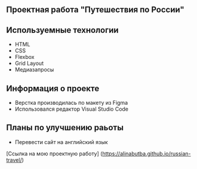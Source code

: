 ## Проектная работа "Путешествия по России"

## Используемные технологии
* HTML
* CSS
* Flexbox
* Grid Layout
* Медиазапросы 

## Информация о проекте 
* Верстка производилась по макету из Figma
* Использовался редактор Visual Studio Code

## Планы по улучшению раьоты 
* Перевести сайт на английский язык 

[Ссылка на мою проектную работу] (https://alinabutba.github.io/russian-travel/)